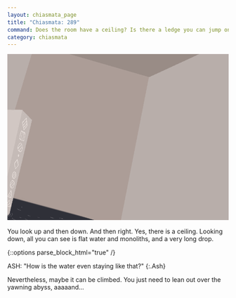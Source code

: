 ```yaml
---
layout: chiasmata_page
title: "Chiasmata: 289"
command: Does the room have a ceiling? Is there a ledge you can jump onto?
category: chiasmata
---
```


![289](/chiasmata/images/narrative/287.png)

You look up and then down. And then right. Yes, there is a ceiling.
Looking down, all you can see is flat water and monoliths, and a very long drop.

{::options parse_block_html="true" /}
<div class="dialogue">
ASH: "How is the water even staying like that?" 
{:.Ash}
</div>

Nevertheless, maybe it can be climbed. You just need to lean out over the yawning abyss, aaaaand...